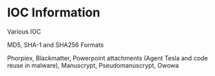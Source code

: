 # IOC Information

Various IOC

MD5, SHA-1 and SHA256 Formats

Phorpiex, Blackmatter, Powerpoint attachments (Agent Tesla and code reuse in malware),  Manuscrypt, Pseudomanuscrypt, Owowa
